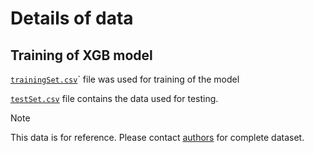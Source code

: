 # Details of data

## Training of XGB model
[`trainingSet.csv`](trainingSet.csv)`  file was used for training of the model

[`testSet.csv`](testSet.csv) file  contains the data used for testing.


> [!NOTE]
> This data is for reference. Please contact [authors](../README.md) for complete dataset.